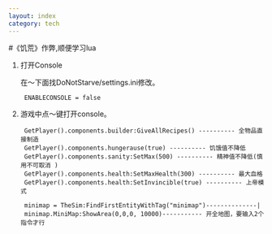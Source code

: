 ```yaml
---
layout: index
category: tech
---
```


#《饥荒》作弊,顺便学习lua

1. 打开Console

    在～下面找DoNotStarve/settings.ini修改。

        ENABLECONSOLE = false
        
2. 游戏中点～键打开console。
    
        GetPlayer().components.builder:GiveAllRecipes() ---------- 全物品直接制造
        GetPlayer().components.hungerause(true) ---------- 饥饿值不降低
        GetPlayer().components.sanity:SetMax(500) ---------- 精神值不降低(慎用不可取消 )
        GetPlayer().components.health:SetMaxHealth(300) ---------- 最大血格
        GetPlayer().components.health:SetInvincible(true) ---------- 上帝模式

        minimap = TheSim:FindFirstEntityWithTag("minimap")--------------|
        minimap.MiniMap:ShowArea(0,0,0, 10000)----------- 开全地图，要输入2个指令才行
        
        

